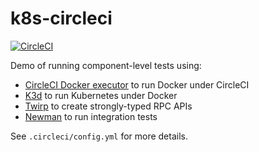 # k8s-circleci

[![CircleCI](https://circleci.com/gh/punya-asapp/k8s-circleci.svg?style=svg)](https://circleci.com/gh/punya-asapp/k8s-circleci)

Demo of running component-level tests using:
* [CircleCI Docker executor](https://circleci.com/docs/2.0/executor-types/#using-docker) to run Docker under CircleCI
* [K3d](https://github.com/rancher/k3d) to run Kubernetes under Docker
* [Twirp](https://twitchtv.github.io/twirp/) to create strongly-typed RPC APIs
* [Newman](https://github.com/postmanlabs/newman) to run integration tests

See `.circleci/config.yml` for more details.
